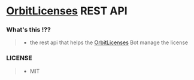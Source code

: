 # [OrbitLicenses](https://github.com/lowg0d/OrbitLicenses) REST API

### What's this !??
>* the rest api that helps the [OrbitLicenses](https://github.com/lowg0d/OrbitLicenses) Bot manage the license

### LICENSE
>* MIT
